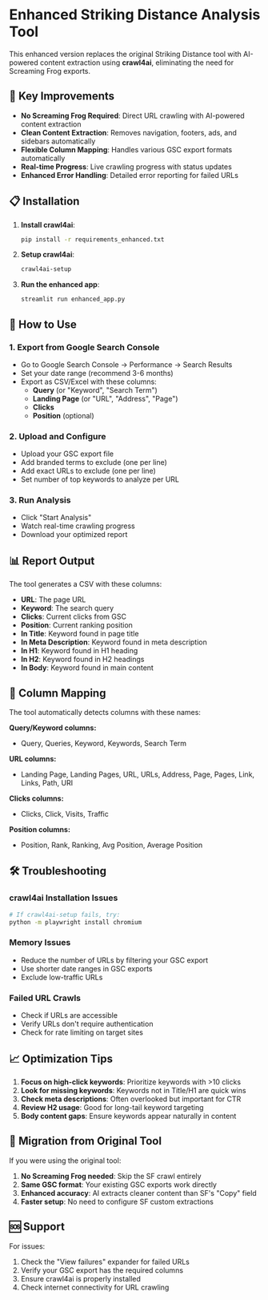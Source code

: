# Enhanced Striking Distance Analysis Tool

This enhanced version replaces the original Striking Distance tool with AI-powered content extraction using **crawl4ai**, eliminating the need for Screaming Frog exports.

## 🚀 Key Improvements

- **No Screaming Frog Required**: Direct URL crawling with AI-powered content extraction
- **Clean Content Extraction**: Removes navigation, footers, ads, and sidebars automatically
- **Flexible Column Mapping**: Handles various GSC export formats automatically
- **Real-time Progress**: Live crawling progress with status updates
- **Enhanced Error Handling**: Detailed error reporting for failed URLs

## 📋 Installation

1. **Install crawl4ai**:
   ```bash
   pip install -r requirements_enhanced.txt
   ```

2. **Setup crawl4ai**:
   ```bash
   crawl4ai-setup
   ```

3. **Run the enhanced app**:
   ```bash
   streamlit run enhanced_app.py
   ```

## 🎯 How to Use

### 1. Export from Google Search Console
- Go to Google Search Console → Performance → Search Results
- Set your date range (recommend 3-6 months)
- Export as CSV/Excel with these columns:
  - **Query** (or "Keyword", "Search Term")
  - **Landing Page** (or "URL", "Address", "Page")
  - **Clicks**
  - **Position** (optional)

### 2. Upload and Configure
- Upload your GSC export file
- Add branded terms to exclude (one per line)
- Add exact URLs to exclude (one per line)
- Set number of top keywords to analyze per URL

### 3. Run Analysis
- Click "Start Analysis"
- Watch real-time crawling progress
- Download your optimized report

## 📊 Report Output

The tool generates a CSV with these columns:
- **URL**: The page URL
- **Keyword**: The search query
- **Clicks**: Current clicks from GSC
- **Position**: Current ranking position
- **In Title**: Keyword found in page title
- **In Meta Description**: Keyword found in meta description
- **In H1**: Keyword found in H1 heading
- **In H2**: Keyword found in H2 headings
- **In Body**: Keyword found in main content

## 🔧 Column Mapping

The tool automatically detects columns with these names:

**Query/Keyword columns:**
- Query, Queries, Keyword, Keywords, Search Term

**URL columns:**
- Landing Page, Landing Pages, URL, URLs, Address, Page, Pages, Link, Links, Path, URI

**Clicks columns:**
- Clicks, Click, Visits, Traffic

**Position columns:**
- Position, Rank, Ranking, Avg Position, Average Position

## 🛠️ Troubleshooting

### crawl4ai Installation Issues
```bash
# If crawl4ai-setup fails, try:
python -m playwright install chromium
```

### Memory Issues
- Reduce the number of URLs by filtering your GSC export
- Use shorter date ranges in GSC exports
- Exclude low-traffic URLs

### Failed URL Crawls
- Check if URLs are accessible
- Verify URLs don't require authentication
- Check for rate limiting on target sites

## 📈 Optimization Tips

1. **Focus on high-click keywords**: Prioritize keywords with >10 clicks
2. **Look for missing keywords**: Keywords not in Title/H1 are quick wins
3. **Check meta descriptions**: Often overlooked but important for CTR
4. **Review H2 usage**: Good for long-tail keyword targeting
5. **Body content gaps**: Ensure keywords appear naturally in content

## 🔄 Migration from Original Tool

If you were using the original tool:
1. **No Screaming Frog needed**: Skip the SF crawl entirely
2. **Same GSC format**: Your existing GSC exports work directly
3. **Enhanced accuracy**: AI extracts cleaner content than SF's "Copy" field
4. **Faster setup**: No need to configure SF custom extractions

## 🆘 Support

For issues:
1. Check the "View failures" expander for failed URLs
2. Verify your GSC export has the required columns
3. Ensure crawl4ai is properly installed
4. Check internet connectivity for URL crawling
